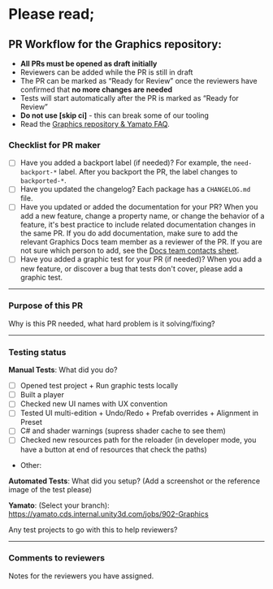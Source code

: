 # **Please read;**
## **PR Workflow for the Graphics repository:**
* **All PRs must be opened as draft initially**
* Reviewers can be added while the PR is still in draft
* The PR can be marked as “Ready for Review” once the reviewers have confirmed that **no more changes are needed**
* Tests will start automatically after the PR is marked as “Ready for Review”
* **Do not use [skip ci]** - this can break some of our tooling
* Read the [Graphics repository & Yamato FAQ](http://go/graphics-yamato-faq).

### Checklist for PR maker
- [ ] Have you added a backport label (if needed)? For example, the `need-backport-*` label. After you backport the PR, the label changes to `backported-*`.
- [ ] Have you updated the changelog? Each package has a `CHANGELOG.md` file.
- [ ]  Have you updated or added the documentation for your PR? When you add a new feature, change a property name, or change the behavior of a feature, it's best practice to include related documentation changes in the same PR. If you do add documentation, make sure to add the relevant Graphics Docs team member as a reviewer of the PR. If you are not sure which person to add, see the [Docs team contacts sheet](https://docs.google.com/spreadsheets/d/1rgUWWgwLFEHIQ3Rz-LnK6PAKmbM49DZZ9al4hvnztOo/edit#gid=1058860420).
- [ ] Have you added a graphic test for your PR (if needed)? When you add a new feature, or discover a bug that tests don't cover, please add a graphic test.

---
### Purpose of this PR
Why is this PR needed, what hard problem is it solving/fixing?

---
### Testing status

**Manual Tests**: What did you do?
- [ ] Opened test project + Run graphic tests locally
- [ ] Built a player
- [ ] Checked new UI names with UX convention
- [ ] Tested UI multi-edition + Undo/Redo + Prefab overrides + Alignment in Preset
- [ ] C# and shader warnings (supress shader cache to see them)
- [ ] Checked new resources path for the reloader (in developer mode, you have a button at end of resources that check the paths)
- Other: 

**Automated Tests**: What did you setup? (Add a screenshot or the reference image of the test please)

**Yamato**: (Select your branch):
https://yamato.cds.internal.unity3d.com/jobs/902-Graphics

Any test projects to go with this to help reviewers?

---
### Comments to reviewers
Notes for the reviewers you have assigned.
